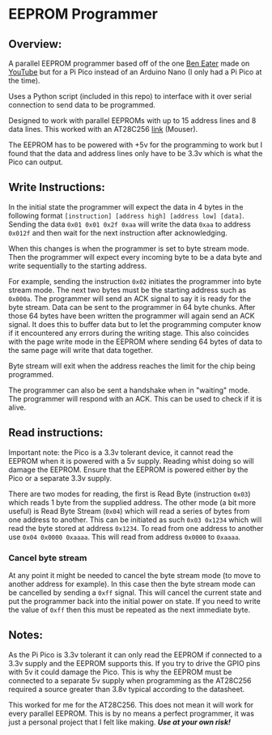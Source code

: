 # EEPROM Programmer

## Overview:
A parallel EEPROM programmer based off of the one [Ben Eater](https://github.com/beneater/eeprom-programmer) made on [YouTube](https://www.youtube.com/watch?v=K88pgWhEb1M) but for a Pi Pico instead of an Arduino Nano (I only had a Pi Pico at the time). 

Uses a Python script (included in this repo) to interface with it over serial connection to send data to be programmed.

Designed to work with parallel EEPROMs with up to 15 address lines and 8 data lines. This worked with an AT28C256 [link](https://mou.sr/3UmaxqV) (Mouser).

The EEPROM has to be powered with +5v for the programming to work but I found that the data and address lines only have to be 3.3v which is what the Pico can output.


## Write Instructions:

In the initial state the programmer will expect the data in 4 bytes in the following format `[instruction] [address high] [address low] [data]`. Sending the data `0x01 0x01 0x2f 0xaa` will write the data `0xaa` to address `0x012f` and then wait for the next instruction after acknowledging.

When this changes is when the programmer is set to byte stream mode. Then the programmer will expect every incoming byte to be a data byte and write sequentially to the starting address.

For example, sending the instruction `0x02` initiates the programmer into byte stream mode. The next two bytes must be the starting address such as `0x000a`. The programmer will send an ACK signal to say it is ready for the byte stream. Data can be sent to the programmer in 64 byte chunks. After those 64 bytes have been written the programmer will again send an ACK signal. It does this to buffer data but to let the programming computer know if it encountered any errors during the writing stage. This also coincides with the page write mode in the EEPROM where sending 64 bytes of data to the same page will write that data together.

Byte stream will exit when the address reaches the limit for the chip being programmed.

The programmer can also be sent a handshake when in "waiting" mode. The programmer will respond with an ACK. This can be used to check if it is alive.

## Read instructions:

Important note: the Pico is a 3.3v tolerant device, it cannot read the EEPROM when it is powered with a 5v supply. Reading whist doing so will damage the EEPROM. Ensure that the EEPROM is powered either by the Pico or a separate 3.3v supply.

There are two modes for reading, the first is Read Byte (instruction `0x03`) which reads 1 byte from the supplied address. The other mode (a bit more useful) is Read Byte Stream (`0x04`) which will read a series of bytes from one address to another. This can be initiated as such `0x03 0x1234` which will read the byte stored at address `0x1234`. To read from one address to another use `0x04 0x0000 0xaaaa`. This will read from address `0x0000` to `0xaaaa`.

### Cancel byte stream

At any point it might be needed to cancel the byte stream mode (to move to another address for example). In this case then the byte stream mode can be cancelled by sending a `0xff` signal. This will cancel the current state and put the programmer back into the initial power on state. If you need to write the value of `0xff` then this must be repeated as the next immediate byte.

## Notes:

As the Pi Pico is 3.3v tolerant it can only read the EEPROM if connected to a 3.3v supply and the EEPROM supports this. If you try to drive the GPIO pins with 5v it could damage the Pico. This is why the EEPROM must be connected to a separate 5v supply when programming as the AT28C256 required a source greater than 3.8v typical according to the datasheet.

This worked for me for the AT28C256. This does not mean it will work for every parallel EEPROM. This is by no means a perfect programmer, it was just a personal project that I felt like making. ***Use at your own risk!***
